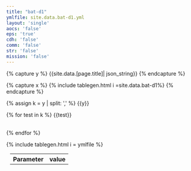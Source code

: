 ```yaml
---
title: "bat-d1"
ymlfile: site.data.bat-d1.yml
layout: 'single'
aocs: 'false'
eps: 'true'
cdh: 'false'
comm: 'false'
str: 'false'
mission: 'false'
---
```


{% capture y %}
{{site.data.[page.title]| json_string}}
{% endcapture %}

{% capture x %}
{% include tablegen.html i =site.data.bat-d1%} 
{% endcapture %}

{% assign k = y |  split: ',' %}
{{y}}

{% for test in k %}
{{test}}<br>
<br>


{% endfor %}



<table style = "margin-left:10px">
  <tr>
    <th> Parameter </th>
    <th> value </th>
  </tr>
  <tr>
    {% include tablegen.html i = ymlfile %} 
     
  </tr>
</table>
